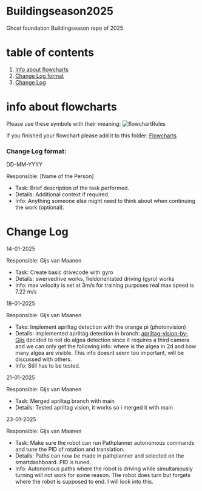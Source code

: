 # Buildingseason2025
Ghost foundation Buildingseason repo of 2025

# table of contents
1. [Info about flowcharts](#info-about-flowcharts)
2. [Change Log format](#change-log-format)
3. [Change Log](#change-log)


# info about flowcharts
Please use these symbols with their meaning:
![flowchartRules](https://github.com/user-attachments/assets/d9ad3125-5951-4d97-b8a5-b935cfcd5127)

If you finished your flowchart please add it to this folder: [Flowcharts](https://github.com/GhostFoundation/Buildingseason2025/tree/main/flowcharts)


### Change Log format:
DD-MM-YYYY

Responsible: [Name of the Person]

- Task: Brief description of the task performed.
- Details: Additional context if required.
- Info: Anything someone else might need to think about when continuing the work (optional).

# Change Log

14-01-2025 

Responsible: Gijs van Maanen 
- Task: Create basic drivecode with gyro
- Details: swervedrive works, fieldorientated driving (gyro) works
- Info: max velocity is set at 3m/s for training purposes real max speed is 7.22 m/s


18-01-2025

Responsible: Gijs van Maanen
- Taks: Implement apriltag detection with the orange pi (photonvision)
- Details: implemented apriltag detection in branch: [apriltag-vision-by-Gijs](https://github.com/GhostFoundation/Buildingseason2025/tree/apriltag-vision-by-Gijs) decided to not do algea detection since it requires a third camera and we can only get the following info: where is the algea in 2d and how many algea are visible. This info doesnt seem too important, will be discussed with others.
- Info: Still has to be tested.

21-01-2025

Responsible: Gijs van Maanen

- Task: Merged apriltag branch with main
- Details: Tested apriltag vision, it works so i merged it with main

23-01-2025

Responsible: Gijs van Maanen

- Task: Make sure the robot can run Pathplanner autonomous commands and tune the PID of rotation and translation.
- Details: Paths can now be made in pathplanner and selected on the smartdashboard. PID is tuned.
- Info: Autonomous paths where the robot is driving while simultaniously turning will not work for some reason. The robot does turn but forgets where the robot is supposed to end. I will look into this.

